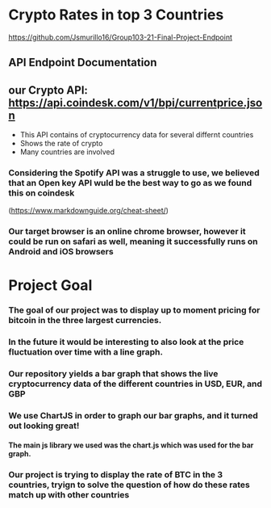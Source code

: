# Crypto Rates in top 3 Countries

https://github.com/Jsmurillo16/Group103-21-Final-Project-Endpoint

## API Endpoint Documentation

## our Crypto API: https://api.coindesk.com/v1/bpi/currentprice.json
- This API contains of cryptocurrency data for several differnt countries
- Shows the rate of crypto
- Many countries are involved

### Considering the Spotify API was a struggle to use, we believed that an Open key API wuld be the best way to go as we found this on coindesk
(https://www.markdownguide.org/cheat-sheet/)
### Our target browser is an online chrome browser, however it could be run on safari as well, meaning it successfully runs on Android and iOS browsers


# Project Goal

### The goal of our project was to display up to moment pricing for bitcoin in the three largest currencies.
### In the future it would be interesting to also look at the price fluctuation over time with a line graph.
### Our repository yields a bar graph that shows the live cryptocurrency data of the different countries in USD, EUR, and GBP
### We use ChartJS in order to graph our bar graphs, and it turned out looking great!
#### The main js library we used was the chart.js which was used for the bar graph. 
### Our project is trying to display the rate of BTC in the 3 countries, tryign to solve the question of how do these rates match up with other countries
